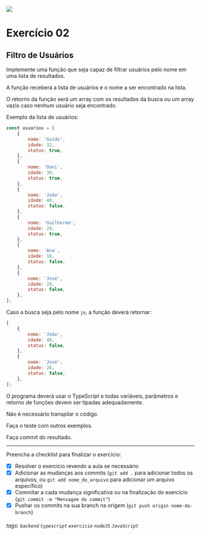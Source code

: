 ![](https://i.imgur.com/xG74tOh.png)

# Exercício 02

## Filtro de Usuários

Implemente uma função que seja capaz de filtrar usuários pelo nome em uma lista de resultados.

A função receberá a lista de usuários e o nome a ser encontrado na lista.

O retorno da função será um array com os resultados da busca ou um array vazio caso nenhum usuário seja encontrado.

Exemplo da lista de usuários:

```javascript
const usuarios = [
    {
        nome: 'Guido',
        idade: 32,
        status: true,
    },
    {
        nome: 'Dani',
        idade: 30,
        status: true,
    },
    {
        nome: 'João',
        idade: 40,
        status: false,
    },
    {
        nome: 'Guilherme',
        idade: 29,
        status: true,
    },
    {
        nome: 'Ana',
        idade: 18,
        status: false,
    },
    {
        nome: 'José',
        idade: 28,
        status: false,
    },
];
```

Caso a busca seja pelo nome `jo`, a função deverá retornar:

```javascript
[
    {
        nome: 'João',
        idade: 40,
        status: false,
    },
    {
        nome: 'José',
        idade: 28,
        status: false,
    },
];
```

O programa deverá usar o TypeScript e todas variáveis, parâmetros e retorno de funções devem ser tipadas adequadamente.

Não é necessário transpilar o código.

Faça o teste com outros exemplos.

Faça commit do resultado.

---

Preencha a checklist para finalizar o exercício:

-   [x] Resolver o exercício revendo a aula se necessário
-   [x] Adicionar as mudanças aos commits (`git add .` para adicionar todos os arquivos, ou `git add nome_do_arquivo` para adicionar um arquivo específico)
-   [x] Commitar a cada mudança significativa ou na finalização do exercício (`git commit -m "Mensagem do commit"`)
-   [x] Pushar os commits na sua branch na origem (`git push origin nome-da-branch`)

###### tags: `backend` `typescript` `exercicio` `nodeJS` `JavaScript`
